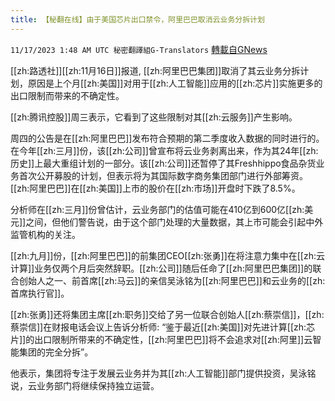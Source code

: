 ```yaml
---
title: 【秘翻在线】由于美国芯片出口禁令，阿里巴巴取消云业务分拆计划
---
```

`11/17/2023 1:48 AM UTC 秘密翻譯組G-Translators` [轉載自GNews](https://gnews.org/articles/1985860)

[[zh:路透社]][[zh:11月16日]]报道, [[zh:阿里巴巴集团]]取消了其云业务分拆计划，原因是上个月[[zh:美国]]对用于[[zh:人工智能]]应用的[[zh:芯片]]实施更多的出口限制而带来的不确定性。

[[zh:腾讯控股]]周三表示，它看到了这些限制对其[[zh:云服务]]产生影响。

周四的公告是在[[zh:阿里巴巴]]发布符合预期的第二季度收入数据的同时进行的。在今年[[zh:三月]]份，该[[zh:公司]]曾宣布将云业务剥离出来，作为其24年[[zh:历史]]上最大重组计划的一部分。该[[zh:公司]]还暂停了其Freshhippo食品杂货业务首次公开募股的计划，但表示将为其国际数字商务集团部门进行外部筹资。[[zh:阿里巴巴]]在[[zh:美国]]上市的股价在[[zh:市场]]开盘时下跌了8.5%。

分析师在[[zh:三月]]份曾估计，云业务部门的估值可能在410亿到600亿[[zh:美元]]之间，但他们警告说，由于这个部门处理的大量数据，其上市可能会引起中外监管机构的关注。

[[zh:九月]]份，[[zh:阿里巴巴]]的前集团CEO[[zh:张勇]]在将注意力集中在[[zh:云计算]]业务仅两个月后突然辞职。[[zh:公司]]随后任命了[[zh:阿里巴巴集团]]的联合创始人之一、前首席[[zh:马云]]的亲信吴泳铭为[[zh:阿里巴巴]]和云业务的[[zh:首席执行官]]。

[[zh:张勇]]还将集团主席[[zh:职务]]交给了另一位联合创始人[[zh:蔡崇信]]，[[zh:蔡崇信]]在财报电话会议上告诉分析师: “鉴于最近[[zh:美国]]对先进计算[[zh:芯片]]的出口限制所带来的不确定性，[[zh:阿里巴巴]]将不会追求对[[zh:阿里]]云智能集团的完全分拆”。

他表示，集团将专注于发展云业务并为其[[zh:人工智能]]部门提供投资，吴泳铭说，云业务部门将继续保持独立运营。
